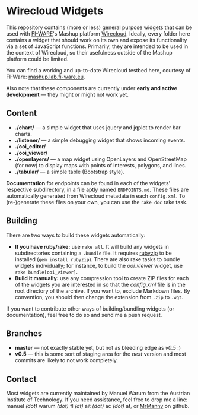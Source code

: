 # Wirecloud Widgets

This repository contains (more or less) general purpose widgets that can be used with
[FI-WARE](http://www.fi-ware.eu/)'s Mashup platform [Wirecloud](http://conwet.fi.upm.es/wirecloud/).
Ideally, every folder here contains a widget that should work on its own and expose its functionality via a set of
JavaScript functions. Primarily, they are intended to be used in the context of Wirecloud, so their usefulness outside
of the Mashup platform could be limited.

You can find a working and up-to-date Wirecloud testbed here, courtesy of FI-Ware: [mashup.lab.fi-ware.eu](https://mashup.lab.fi-ware.eu).

Also note that these components are currently under **early and active development** — they might or might not work yet.


## Content

* **./chart/** — a simple widget that uses jquery and jqplot to render bar charts.
* **./listener/** — a simple debugging widget that shows incoming events.
* **./ooi_editor/**
* **./ooi_viewer/**
* **./openlayers/** — a map widget using OpenLayers and OpenStreetMap (for now) to display maps with points of interests, polygons, and lines.
* **./tabular/** — a simple table (Bootstrap style).

**Documentation** for endpoints can be found in each of the widgets' respective subdirectory, in a file aptly
named `ENDPOINTS.md`. These files are automatically generated from Wirecloud metadata in each `config.xml`.
To (re-)generate these files on your own, you can use the `rake doc` rake task.

## Building

There are two ways to build these widgets automatically:

* **If you have ruby/rake:** use `rake all`. It will build any widgets in subdirectories containing a `.bundle` file. It requires [rubyzip](https://github.com/rubyzip/rubyzip) to be installed (`gem install rubyzip`).
There are also rake tasks to bundle widgets individually; for instance, to build the *ooi_viewer* widget, use `rake bundle[ooi_viewer]`.
* **Build it manually:** use any compression tool to create ZIP files for each of the widgets you are interested in so that the *config.xml* file is in the root directory of the archive. If you want to, exclude Markdown files.
By convention, you should then change the extension from `.zip` to `.wgt`.

If you want to contribute other ways of building/bundling widgets (or documentation), feel free to do so and send me a push request.

## Branches

* **master** — not exactly stable yet, but not as bleeding edge as *v0.5* :)
* **v0.5** — this is some sort of staging area for the *next* version and most commits are likely to not work completely.

## Contact

Most widgets are currently maintained by Manuel Warum from the Austrian Institute of Technology. If you need assistance,
feel free to drop me a line: manuel *(dot)* warum *(dot)* fl *(at)* ait *(dot)* ac *(dot)* at, or [MrManny](https://github.com/MrManny) on github.
